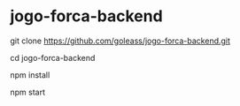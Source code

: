 # jogo-forca-backend

git clone https://github.com/goleass/jogo-forca-backend.git

cd jogo-forca-backend

npm install

npm start
